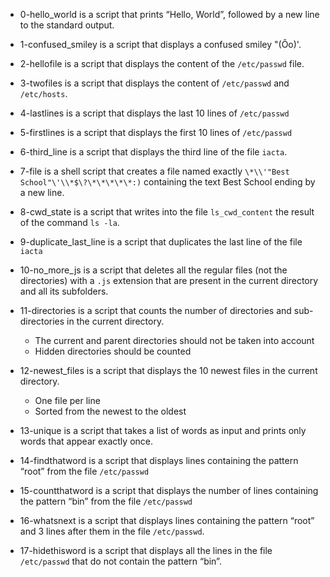 - 0-hello_world is a script that prints “Hello, World”, followed by a new line to the standard output.

- 1-confused_smiley is a script that displays a confused smiley "(Ôo)'.

- 2-hellofile is a script that displays the content of the `/etc/passwd` file.

- 3-twofiles is a script that displays the content of `/etc/passwd` and `/etc/hosts`.

- 4-lastlines is a script that displays the last 10 lines of `/etc/passwd`

- 5-firstlines is a script that displays the first 10 lines of `/etc/passwd`

- 6-third_line is a script that displays the third line of the file `iacta`.

- 7-file is a shell script that creates a file named exactly `\*\\'"Best School"\'\\*$\?\*\*\*\*\*:)` containing the text Best School ending by a new line.

- 8-cwd_state is a script that writes into the file `ls_cwd_content` the result of the command `ls -la`.

- 9-duplicate_last_line is a script that duplicates the last line of the file `iacta`

- 10-no_more_js is a script that deletes all the regular files (not the directories) with a `.js` extension that are present in the current directory and all its subfolders.

- 11-directories is a script that counts the number of directories and sub-directories in the current directory.
	- The current and parent directories should not be taken into account
	- Hidden directories should be counted

- 12-newest_files is a script that displays the 10 newest files in the current directory.
	- One file per line
	- Sorted from the newest to the oldest

- 13-unique is a script that takes a list of words as input and prints only words that appear exactly once.

- 14-findthatword is a script that displays lines containing the pattern “root” from the file `/etc/passwd`

- 15-countthatword is a script that displays the number of lines containing the pattern “bin” from the file `/etc/passwd`

- 16-whatsnext is a script that displays lines containing the pattern “root” and 3 lines after them in the file `/etc/passwd`.

- 17-hidethisword is a script that displays all the lines in the file `/etc/passwd` that do not contain the pattern “bin”.
